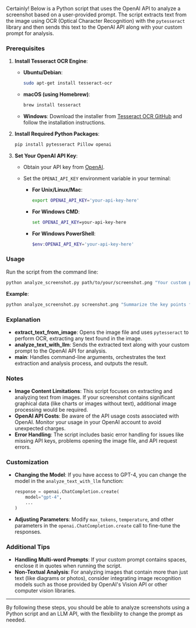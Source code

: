 Certainly! Below is a Python script that uses the OpenAI API to analyze a screenshot based on a user-provided prompt. The script extracts text from the image using OCR (Optical Character Recognition) with the `pytesseract` library and then sends this text to the OpenAI API along with your custom prompt for analysis.

### Prerequisites

1. **Install Tesseract OCR Engine**:

   - **Ubuntu/Debian**:
     ```bash
     sudo apt-get install tesseract-ocr
     ```
   - **macOS (using Homebrew)**:
     ```bash
     brew install tesseract
     ```
   - **Windows**:
     Download the installer from [Tesseract OCR GitHub](https://github.com/UB-Mannheim/tesseract/wiki) and follow the installation instructions.

2. **Install Required Python Packages**:
   ```bash
   pip install pytesseract Pillow openai
   ```

3. **Set Your OpenAI API Key**:

   - Obtain your API key from [OpenAI](https://platform.openai.com/account/api-keys).
   - Set the `OPENAI_API_KEY` environment variable in your terminal:

     - **For Unix/Linux/Mac**:
       ```bash
       export OPENAI_API_KEY='your-api-key-here'
       ```
     - **For Windows CMD**:
       ```cmd
       set OPENAI_API_KEY=your-api-key-here
       ```
     - **For Windows PowerShell**:
       ```powershell
       $env:OPENAI_API_KEY='your-api-key-here'
       ```

### Usage

Run the script from the command line:

```bash
python analyze_screenshot.py path/to/your/screenshot.png "Your custom prompt here"
```

**Example**:

```bash
python analyze_screenshot.py screenshot.png "Summarize the key points from the following text and identify any action items."
```

### Explanation

- **extract_text_from_image**: Opens the image file and uses `pytesseract` to perform OCR, extracting any text found in the image.
- **analyze_text_with_llm**: Sends the extracted text along with your custom prompt to the OpenAI API for analysis.
- **main**: Handles command-line arguments, orchestrates the text extraction and analysis process, and outputs the result.

### Notes

- **Image Content Limitations**: This script focuses on extracting and analyzing text from images. If your screenshot contains significant graphical data (like charts or images without text), additional image processing would be required.
- **OpenAI API Costs**: Be aware of the API usage costs associated with OpenAI. Monitor your usage in your OpenAI account to avoid unexpected charges.
- **Error Handling**: The script includes basic error handling for issues like missing API keys, problems opening the image file, and API request errors.

### Customization

- **Changing the Model**: If you have access to GPT-4, you can change the model in the `analyze_text_with_llm` function:
  ```python
  response = openai.ChatCompletion.create(
      model="gpt-4",
      ...
  )
  ```
- **Adjusting Parameters**: Modify `max_tokens`, `temperature`, and other parameters in the `openai.ChatCompletion.create` call to fine-tune the responses.

### Additional Tips

- **Handling Multi-word Prompts**: If your custom prompt contains spaces, enclose it in quotes when running the script.
- **Non-Textual Analysis**: For analyzing images that contain more than just text (like diagrams or photos), consider integrating image recognition models such as those provided by OpenAI's Vision API or other computer vision libraries.

---

By following these steps, you should be able to analyze screenshots using a Python script and an LLM API, with the flexibility to change the prompt as needed.